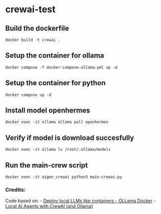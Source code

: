 # crewai-test

## Build the dockerfile

`docker build -t crewai .`

## Setup the container for ollama

`docker compose -f docker-compose-ollama.yml up -d`

## Setup the container for python

`docker compose up -d`

## Install model openhermes

`docker exec -it ollama ollama pull openhermes`

## Verify if model is download succesfully

`docker exec -it ollama ls /root/.ollama/models`

## Run the main-crew script

`docker exec -it aigen_crewai python3 main-crewai.py`


### Credits:
Code based on:
    - [Deploy local LLMs like containers - OLLama Docker](https://fossengineer.com/selfhosting-llms-ollama/)
    - [Local AI Agents with CrewAI (and Ollama)](https://fossengineer.com/ai-agents-crewai/)